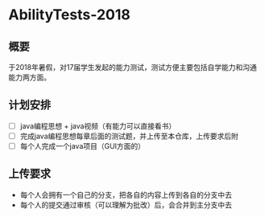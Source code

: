 # AbilityTests-2018

## 概要
于2018年暑假，对17届学生发起的能力测试，测试方便主要包括自学能力和沟通能力两方面。

## 计划安排
* [ ] java编程思想 + java视频（有能力可以直接看书）
* [ ] 完成java编程思想每章后面的测试题，并上传至本仓库，上传要求后附
* [ ] 每个人完成一个java项目（GUI方面的）

## 上传要求
* 每个人会拥有一个自己的分支，把各自的内容上传到各自的分支中去
* 每个人的提交通过审核（可以理解为批改）后，会合并到主分支中去
